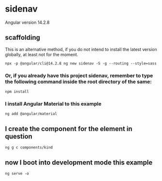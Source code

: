 # sidenav

Angular version 14.2.8

## scaffolding

This is an alternative method, if you do not intend to install the latest version globally, at least not for the moment.

```shell
npx -p @angular/cli@14.2.8 ng new sidenav -S -g --routing --style=sass
```

### Or, if you already have this project sidenav, remember to type the following command inside the root directory of the same:

```shell
npm install
```

### I install Angular Material to this example

```shell
ng add @angular/material
```

## I create the component for the element in question

```shell
ng g c components/kind
```

## now I boot into development mode this example

```shell
ng serve -o
```
